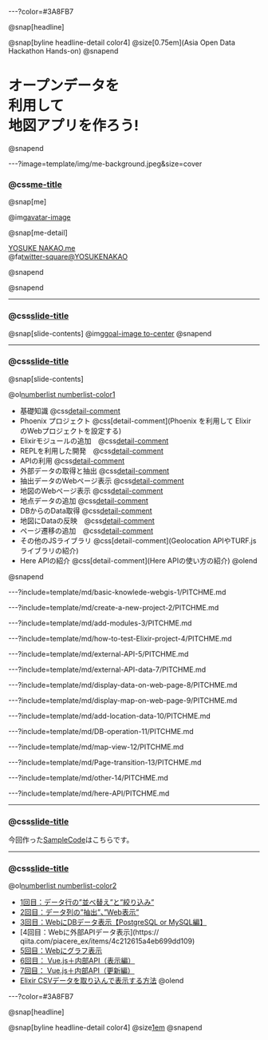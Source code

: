 ---?color=#3A8FB7

@snap[headline]

@snap[byline headline-detail color4]
@size[0.75em](Asia Open Data Hackathon Hands-on)
@snapend

# オープンデータを<br>利用して<br>地図アプリを作ろう!
@snapend

---?image=template/img/me-background.jpeg&size=cover

### @css[me-title](自己紹介)

@snap[me]

@img[avatar-image](template/img/yosukenakao.me.png)

@snap[me-detail]

[YOSUKE NAKAO.me](https://www.yosukenakao.me/)<br>
@fa[twitter-square]()[@YOSUKENAKAO](https://twitter.com/yosukenakao)

@snapend

@snapend

---
### @css[slide-title](本日のゴールイメージ)

@snap[slide-contents]
@img[goal-image to-center](template/img/finish.png)
@snapend

---
### @css[slide-title](ハンズオン講習会の流れ)

@snap[slide-contents]

@ol[numberlist numberlist-color1](false)
- 基礎知識			@css[detail-comment](Webの仕組みやプログラミングに必要な知識を学ぶ)
- Phoenix プロジェクト	@css[detail-comment](Phoenix を利用して Elixir のWebプロジェクトを設定する)
- Elixirモジュールの追加　@css[detail-comment](hexにあるモジュールを追加する)
- REPLを利用した開発　@css[detail-comment](REPLによるコードを試しながら開発する)
- APIの利用 @css[detail-comment](AEDオープンデータプラットフォームを利用してAPIをGetする)
- 外部データの取得と抽出 @css[detail-comment](オープンデータを取得する)
- 抽出データのWebページ表示 @css[detail-comment](抽出したデータをWebに表示する)
- 地図のWebページ表示 @css[detail-comment](leafletjsを利用する)
- 地点データの追加 @css[detail-comment](データを追加する)
- DBからのData取得 @css[detail-comment](DataBaseからDataを取得する)
- 地図にDataの反映　@css[detail-comment](位置情報を登録してWebに表示する)
- ページ遷移の追加　@css[detail-comment](ページのリンクを追加する)
- その他のJSライブラリ	@css[detail-comment](Geolocation APIやTURF.jsライブラリの紹介)
- Here APIの紹介 @css[detail-comment](Here APIの使い方の紹介)
@olend

@snapend

---?include=template/md/basic-knowlede-webgis-1/PITCHME.md

---?include=template/md/create-a-new-project-2/PITCHME.md

---?include=template/md/add-modules-3/PITCHME.md

---?include=template/md/how-to-test-Elixir-project-4/PITCHME.md

---?include=template/md/external-API-5/PITCHME.md

---?include=template/md/external-API-data-7/PITCHME.md

---?include=template/md/display-data-on-web-page-8/PITCHME.md

---?include=template/md/display-map-on-web-page-9/PITCHME.md

---?include=template/md/add-location-data-10/PITCHME.md

---?include=template/md/DB-operation-11/PITCHME.md

---?include=template/md/map-view-12/PITCHME.md

---?include=template/md/Page-transition-13/PITCHME.md

---?include=template/md/other-14/PITCHME.md

---?include=template/md/here-API/PITCHME.md

---
### @css[slide-title](サンプルコード)

今回作った[SampleCode](https://github.com/TheWaggle/aodhmap.git)はこちらです。

---
### @css[slide-title](Excelから関数型言語マスター)

@ol[numberlist numberlist-color2](false)
- [1回目：データ行の”並べ替え”と”絞り込み”](https://qiita.com/piacere_ex/items/6714e1440e3f25fb46a1)
- [2回目：データ列の”抽出”、”Web表示”](https://qiita.com/piacere_ex/items/b7787580fce5f148242f)
- [3回目：WebにDBデータ表示【PostgreSQL or MySQL編】](https://qiita.com/piacere_ex/items/a7558adc6856e3577dc6)
- [4回目：Webに外部APIデータ表示](https://
qiita.com/piacere_ex/items/4c212615a4eb699dd109)
- [5回目：Webにグラフ表示](https://qiita.com/piacere_ex/items/290b76b76d5ff8e019bf)
- [6回目： Vue.js＋内部API（表示編）](https://qiita.com/piacere_ex/items/50d847170291c41fef64)
- [7回目： Vue.js＋内部API（更新編）](https://qiita.com/piacere_ex/items/7cd1162ce6d66a334a07)
- [Elixir CSVデータを取り込んで表示する方法](https://qiita.com/Yoosuke/items/3d2b0f9c9b9d1a4e491a)
@olend

---?color=#3A8FB7

@snap[headline]

@snap[byline headline-detail color4]
@size[1em](ありがとうございました。)
@snapend
